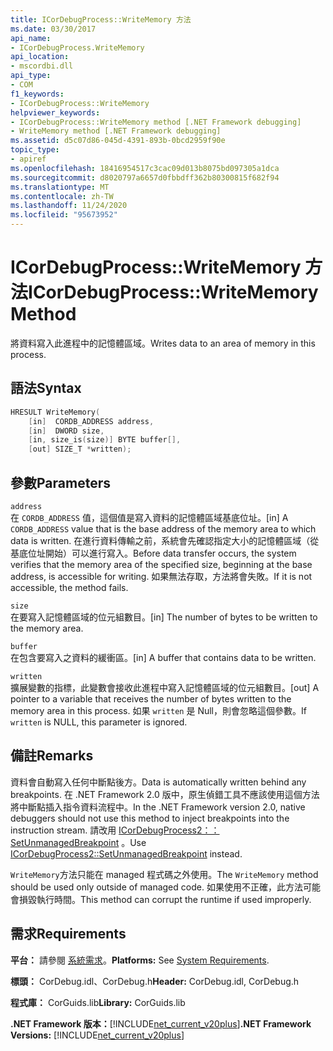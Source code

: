 ```yaml
---
title: ICorDebugProcess::WriteMemory 方法
ms.date: 03/30/2017
api_name:
- ICorDebugProcess.WriteMemory
api_location:
- mscordbi.dll
api_type:
- COM
f1_keywords:
- ICorDebugProcess::WriteMemory
helpviewer_keywords:
- ICorDebugProcess::WriteMemory method [.NET Framework debugging]
- WriteMemory method [.NET Framework debugging]
ms.assetid: d5c07d86-045d-4391-893b-0bcd2959f90e
topic_type:
- apiref
ms.openlocfilehash: 18416954517c3cac09d013b8075bd097305a1dca
ms.sourcegitcommit: d8020797a6657d0fbbdff362b80300815f682f94
ms.translationtype: MT
ms.contentlocale: zh-TW
ms.lasthandoff: 11/24/2020
ms.locfileid: "95673952"
---
```

# <a name="icordebugprocesswritememory-method"></a><span data-ttu-id="8ce98-102">ICorDebugProcess::WriteMemory 方法</span><span class="sxs-lookup"><span data-stu-id="8ce98-102">ICorDebugProcess::WriteMemory Method</span></span>

<span data-ttu-id="8ce98-103">將資料寫入此進程中的記憶體區域。</span><span class="sxs-lookup"><span data-stu-id="8ce98-103">Writes data to an area of memory in this process.</span></span>  
  
## <a name="syntax"></a><span data-ttu-id="8ce98-104">語法</span><span class="sxs-lookup"><span data-stu-id="8ce98-104">Syntax</span></span>  
  
```cpp  
HRESULT WriteMemory(  
    [in]  CORDB_ADDRESS address,  
    [in]  DWORD size,  
    [in, size_is(size)] BYTE buffer[],  
    [out] SIZE_T *written);  
```  
  
## <a name="parameters"></a><span data-ttu-id="8ce98-105">參數</span><span class="sxs-lookup"><span data-stu-id="8ce98-105">Parameters</span></span>  

 `address`  
 <span data-ttu-id="8ce98-106">在 `CORDB_ADDRESS` 值，這個值是寫入資料的記憶體區域基底位址。</span><span class="sxs-lookup"><span data-stu-id="8ce98-106">[in] A `CORDB_ADDRESS` value that is the base address of the memory area to which data is written.</span></span> <span data-ttu-id="8ce98-107">在進行資料傳輸之前，系統會先確認指定大小的記憶體區域（從基底位址開始）可以進行寫入。</span><span class="sxs-lookup"><span data-stu-id="8ce98-107">Before data transfer occurs, the system verifies that the memory area of the specified size, beginning at the base address, is accessible for writing.</span></span> <span data-ttu-id="8ce98-108">如果無法存取，方法將會失敗。</span><span class="sxs-lookup"><span data-stu-id="8ce98-108">If it is not accessible, the method fails.</span></span>  
  
 `size`  
 <span data-ttu-id="8ce98-109">在要寫入記憶體區域的位元組數目。</span><span class="sxs-lookup"><span data-stu-id="8ce98-109">[in] The number of bytes to be written to the memory area.</span></span>  
  
 `buffer`  
 <span data-ttu-id="8ce98-110">在包含要寫入之資料的緩衝區。</span><span class="sxs-lookup"><span data-stu-id="8ce98-110">[in] A buffer that contains data to be written.</span></span>  
  
 `written`  
 <span data-ttu-id="8ce98-111">擴展變數的指標，此變數會接收此進程中寫入記憶體區域的位元組數目。</span><span class="sxs-lookup"><span data-stu-id="8ce98-111">[out] A pointer to a variable that receives the number of bytes written to the memory area in this process.</span></span> <span data-ttu-id="8ce98-112">如果 `written` 是 Null，則會忽略這個參數。</span><span class="sxs-lookup"><span data-stu-id="8ce98-112">If `written` is NULL, this parameter is ignored.</span></span>  
  
## <a name="remarks"></a><span data-ttu-id="8ce98-113">備註</span><span class="sxs-lookup"><span data-stu-id="8ce98-113">Remarks</span></span>  

 <span data-ttu-id="8ce98-114">資料會自動寫入任何中斷點後方。</span><span class="sxs-lookup"><span data-stu-id="8ce98-114">Data is automatically written behind any breakpoints.</span></span> <span data-ttu-id="8ce98-115">在 .NET Framework 2.0 版中，原生偵錯工具不應該使用這個方法將中斷點插入指令資料流程中。</span><span class="sxs-lookup"><span data-stu-id="8ce98-115">In the .NET Framework version 2.0, native debuggers should not use this method to inject breakpoints into the instruction stream.</span></span> <span data-ttu-id="8ce98-116">請改用 [ICorDebugProcess2：： SetUnmanagedBreakpoint](icordebugprocess2-setunmanagedbreakpoint-method.md) 。</span><span class="sxs-lookup"><span data-stu-id="8ce98-116">Use [ICorDebugProcess2::SetUnmanagedBreakpoint](icordebugprocess2-setunmanagedbreakpoint-method.md) instead.</span></span>  
  
 <span data-ttu-id="8ce98-117">`WriteMemory`方法只能在 managed 程式碼之外使用。</span><span class="sxs-lookup"><span data-stu-id="8ce98-117">The `WriteMemory` method should be used only outside of managed code.</span></span> <span data-ttu-id="8ce98-118">如果使用不正確，此方法可能會損毀執行時間。</span><span class="sxs-lookup"><span data-stu-id="8ce98-118">This method can corrupt the runtime if used improperly.</span></span>  
  
## <a name="requirements"></a><span data-ttu-id="8ce98-119">需求</span><span class="sxs-lookup"><span data-stu-id="8ce98-119">Requirements</span></span>  

 <span data-ttu-id="8ce98-120">**平台：** 請參閱 [系統需求](../../get-started/system-requirements.md)。</span><span class="sxs-lookup"><span data-stu-id="8ce98-120">**Platforms:** See [System Requirements](../../get-started/system-requirements.md).</span></span>  
  
 <span data-ttu-id="8ce98-121">**標頭：** CorDebug.idl、CorDebug.h</span><span class="sxs-lookup"><span data-stu-id="8ce98-121">**Header:** CorDebug.idl, CorDebug.h</span></span>  
  
 <span data-ttu-id="8ce98-122">**程式庫：** CorGuids.lib</span><span class="sxs-lookup"><span data-stu-id="8ce98-122">**Library:** CorGuids.lib</span></span>  
  
 <span data-ttu-id="8ce98-123">**.NET Framework 版本：**[!INCLUDE[net_current_v20plus](../../../../includes/net-current-v20plus-md.md)]</span><span class="sxs-lookup"><span data-stu-id="8ce98-123">**.NET Framework Versions:** [!INCLUDE[net_current_v20plus](../../../../includes/net-current-v20plus-md.md)]</span></span>
